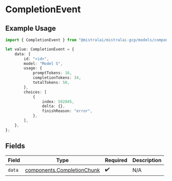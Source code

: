 # CompletionEvent

## Example Usage

```typescript
import { CompletionEvent } from "@mistralai/mistralai-gcp/models/components";

let value: CompletionEvent = {
    data: {
        id: "<id>",
        model: "Model S",
        usage: {
            promptTokens: 16,
            completionTokens: 34,
            totalTokens: 50,
        },
        choices: [
            {
                index: 592845,
                delta: {},
                finishReason: "error",
            },
        ],
    },
};
```

## Fields

| Field                                                                    | Type                                                                     | Required                                                                 | Description                                                              |
| ------------------------------------------------------------------------ | ------------------------------------------------------------------------ | ------------------------------------------------------------------------ | ------------------------------------------------------------------------ |
| `data`                                                                   | [components.CompletionChunk](../../models/components/completionchunk.md) | :heavy_check_mark:                                                       | N/A                                                                      |